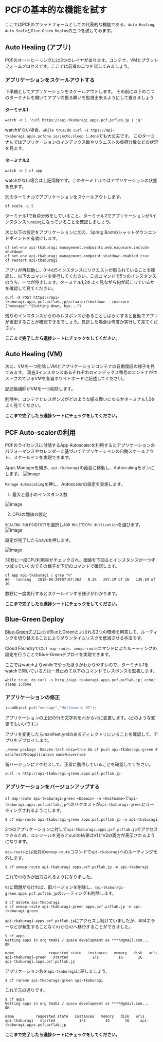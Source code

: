 # PCFの基本的な機能を試す
ここではPCFのプラットフォームとしての代表的な機能である、`Auto Healing`, `Auto Scale`と`Blue-Green Deploy`の三つを試してみます。

## Auto Healing (アプリ)
PCFのオートヒーリングには3つのレイヤがあります。コンテナ、VMとプラットフォームプロセスです。ここでは前者の二つを試してみましょう。

### アプリケーションをスケールアウトする
下準備としてアプリケーションをスケールアウトします。
その前に以下の二つのターミナルを開いてアプリの振る舞いを監視出来るようにして置きましょう

#### ターミナル1
```shell
watch -n 1 'curl https://api-tkaburagi.apps.pcf.pcflab.jp | jq'
```
watchがない場合、`while true;do curl -s ttps://api-tkaburagi.apps.pcfone.io/;echo;sleep 1;done`でも大丈夫です。
このターミナルではアプリケーションのインデックス数やリクエストの負荷分散などの状況を見ます。

#### ターミナル2
```shell
watch -n 1 cf app
```
watchがない場合は上記同様です。このターミナルではアプリケーションの状態を見ます。

別のターミナルでアプリケーションをスケールアウトします。
```shell
cf scale -i 5
```
ターミナル1で負荷分散をしていること、ターミナル2でアプリケーションが5インスタンス`running`になっていることを確認しましょう。

次に以下の設定をアプリケーションに加え、Spring Bootのシャットダウンエンドポイントを有効にします。
```shell
cf set-env api-tkaburagi management.endpoints.web.exposure.include shutdown
cf set-env api-tkaburagi management.endpoint.shutdown.enabled true
cf restart api-tkaburagi
```

アプリが再起動し、0-4の5インスタンスにリクエストが振られていることを確認し、以下のコマンドを実行してください。このコマンドで5つのインスタンスのうち、一つが停止します。ターミナル1,2をよく見ながら何が起こっているかを確認して見てください。
```console
curl -X POST https://api-tkaburagi.apps.pcf.pcflab.jp/actuator/shutdown --insecure
{"message":"Shutting down, bye..."}
```
残りのインスタンスからのみレスポンスがあることしばらくすると自動でアプリが復旧することが確認できるでしょう。見逃した場合は何度か実行して見てください。

**ここまで完了したら進捗シートにチェックをしてください。**

## Auto Healing (VM)
次に、VMを一つ削除しVMとアプリケーションコンテナの自動復旧の様子を見てみます。 現在3インスタンスあるそれぞれのインデックス番号のコンテナがホストされているVMを各自ホワイトボードに記述してください。

記述後講師がVMを一つ削除します。

削除中、コンテナとレスポンスがどのような振る舞いになるかターミナル1,2をよく見てください。

**ここまで完了したら進捗シートにチェックをしてください。**

## PCF Auto-scalerの利用
PCFのライセンスに付随するApp Autoscalerを利用するとアプリケーションのパフォーマンスやカレンダーに基づいてアプリケーションの自動スケールアウト、スケールインを実現できます。


Apps Managerを開き、`api-tkaburagi`の画面に移動し、Autoscalingをオンにします。
![image](https://storage.googleapis.com/pcf-workshop/autoscale.png)

`Manage Autoscaling`を押し、Autoscalerの設定を実施します。

1. 最大と最小のインスタンス数

![image](https://storage.googleapis.com/pcf-workshop/autoscale2.png)

2. CPUの閾値の設定

`SCALING RULES`の`EDIT`を選択し`ADD RULE`で`CPU Utilization`を選びます。
![image](https://storage.googleapis.com/pcf-workshop/autoscale3.png)

設定が完了したら`SAVE`を押します。

![image](https://storage.googleapis.com/pcf-workshop/autoscale4.png)

30秒に一度CPU利用率がチェックされ、閾値を下回るとインスタンスが一つずつ減っていくのでその様子を下記のコマンドで確認します。

```console
cf app api-tkaburagi | grep "%"
#0   running   2018-04-24T07:07:36Z   0.3%   297.1M of 1G   138.1M of 1G
```

数秒に一度実行するとスケールインする様子がわかります。

**ここまで完了したら進捗シートにチェックをしてください。**

## Blue-Green Deploy
[Blue-Greenデプロイ](http://martinfowler.com/bliki/BlueGreenDeployment.html)はBlueとGreenとよばれる2つの環境を用意して、ルーティングを切り替えることによりダウンタイムリスクを低減させる手法です。

Cloud Foundryでは`cf map-route`、`umnap-route`コマンドによりルーティングの設定を行うことでBlue-Greenデプロイを実現できます。

ここではwatchよりwhileでやったほうがわかりやすいので、ターミナル1をwatchで開いている方は一旦止めて以下のコマンドでレスポンスを監視します。
```shell
while true; do curl -s http://api-tkaburagi.apps.pcf.pcflab.jp; echo; sleep 1;done
```

### アプリケーションの修正
```java
jsonObject.put("message","Helloworld V2");
```
アプリケーションの上記の行の文字列を`V1`から`V2`に変更します。(どのような変更でもいいです。)

アプリを変更したらmanifest.ymlのあるディレクトリにいることを確認して、アプリをデプロイします。
```shell
./mvnw package -Dmaven.test.skip=true && cf push api-tkaburagi-green # manifest内のapplication nameをoverride
```

新バージョンにアクセスして、正常に動作していることを確認してください。

```shell
curl -s http://api-tkaburagi-green.apps.pcf.pcflab.jp
```

### アプリケーションをバージョンアップする
`cf map-route api-tkaburagi-green <Domain> -n <Hostname>`で`api-tkaburagi.apps.pcf.pcflab.jp`へのリクエストが`api-tkaburagi-green`にルーティングされるようにします。

```shell
$ cf map-route api-tkaburagi-green apps.pcf.pcflab.jp -n api-tkaburagi
```

2つのアプリケーションに対して`api-tkaburagi.apps.pcf.pcflab.jp`でアクセスできるため、コンソールを見るとcurlの結果はV1とV2の両方が表示されるようになります。

`map-route`とは反対の`unmap-route`コマンドで`api-tkaburagi`へのルーティングを外します。

``` shell
$ cf unmap-route api-tkaburagi apps.pcf.pcflab.jp -n api-tkaburagi
```

これで`V2`のみが出力されるようになりました。


`V2`に問題がなければ、旧バージョンを削除し、`api-tkaburagi-green.apps.pcf.pcflab.jp`のルーティングも削除します。

``` console
$ cf delete api-tkaburagi
$ cf unmap-route api-tkaburagi-green apps.pcf.pcflab.jp -n api-tkaburagi-green
```


`api-tkaburagi.apps.pcf.pcflab.jp`にアクセスし続けていましたが、404エラーなどが発生することなく`V1`から`V2`へ移行することができました。

``` console
$ cf apps
Getting apps in org tmaki / space development as ****@gmail.com...
OK

name                requested state   instances   memory   disk   urls   
api-tkaburagi-green   started           1/1         1G       1G     api-tkaburagi.apps.pcf.pcflab.jp
```

アプリケーション名を`api-tkaburagi`に戻しましょう。

``` console
$ cf rename api-tkaburagi-green api-tkaburagi
```

これで元の通りです。

``` console
$ cf apps
Getting apps in org tmaki / space development as ****@gmail.com...
OK

name          requested state   instances   memory   disk   urls   
api-tkaburagi   started           1/1         1G       1G     api-tkaburagi.apps.pcf.pcflab.jp
```

**ここまで完了したら進捗シートにチェックをしてください。**
